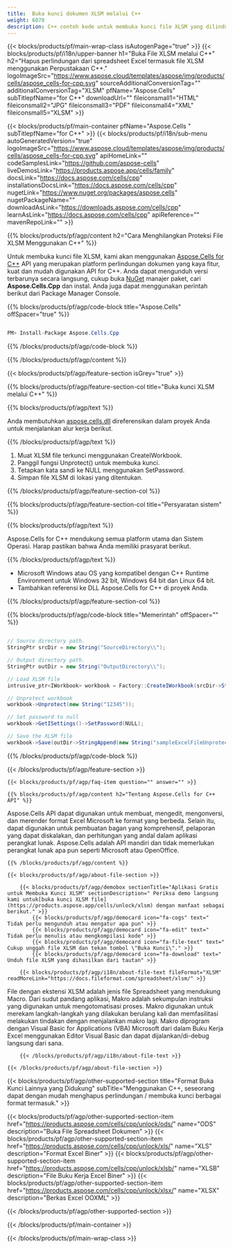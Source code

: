 ```yaml
---
title:  Buka kunci dokumen XLSM melalui C++
weight: 6070
description: C++ contoh kode untuk membuka kunci file XLSM yang dilindungi kata sandi di C++ Runtime Environment untuk Windows 32 bit, Windows 64 bit dan Linux 64 bit.
---
```

{{< blocks/products/pf/main-wrap-class isAutogenPage="true" >}}
{{< blocks/products/pf/i18n/upper-banner h1="Buka File XLSM melalui C++" h2="Hapus perlindungan dari spreadsheet Excel termasuk file XLSM menggunakan Perpustakaan C++." logoImageSrc="https://www.aspose.cloud/templates/aspose/img/products/cells/aspose_cells-for-cpp.svg" sourceAdditionalConversionTag="" additionalConversionTag="XLSM" pfName="Aspose.Cells" subTitlepfName="for C++" downloadUrl="" fileiconsmall1="HTML" fileiconsmall2="JPG" fileiconsmall3="PDF" fileiconsmall4="XML" fileiconsmall5="XLSM" >}}

{{< blocks/products/pf/main-container pfName="Aspose.Cells " subTitlepfName="for C++" >}}
{{< blocks/products/pf/i18n/sub-menu autoGeneratedVersion="true" logoImageSrc="https://www.aspose.cloud/templates/aspose/img/products/cells/aspose_cells-for-cpp.svg" apiHomeLink="" codeSamplesLink="https://github.com/aspose-cells" liveDemosLink="https://products.aspose.app/cells/family" docsLink="https://docs.aspose.com/cells/cpp" installationsDocsLink="https://docs.aspose.com/cells/cpp" nugetLink="https://www.nuget.org/packages/aspose.cells" nugetPackageName="" downloadAsLink="https://downloads.aspose.com/cells/cpp" learnAsLink="https://docs.aspose.com/cells/cpp" apiReference="" mavenRepoLink="" >}}

{{% blocks/products/pf/agp/content h2="Cara Menghilangkan Proteksi File XLSM Menggunakan C++" %}}

 Untuk membuka kunci file XLSM, kami akan menggunakan
 [Aspose.Cells for C++](https://products.aspose.com/cells/cpp) 
 API yang merupakan platform perlindungan dokumen yang kaya fitur, kuat dan mudah digunakan API for C++. Anda dapat mengunduh versi terbarunya secara langsung, cukup buka
 [NuGet](https://www.nuget.org/packages/aspose.cells) 
 manajer paket, cari
 **Aspose.Cells.Cpp** 
 dan instal. Anda juga dapat menggunakan perintah berikut dari Package Manager Console.

{{% blocks/products/pf/agp/code-block title="Aspose.Cells" offSpacer="true" %}}

```cs

PM> Install-Package Aspose.Cells.Cpp

```

{{% /blocks/products/pf/agp/code-block %}}

{{% /blocks/products/pf/agp/content %}}

{{< blocks/products/pf/agp/feature-section isGrey="true" >}}

{{% blocks/products/pf/agp/feature-section-col title="Buka kunci XLSM melalui C++" %}}

{{% blocks/products/pf/agp/text %}}

 Anda membutuhkan
 [aspose.cells.dll](https://downloads.aspose.com/cells/cpp) 
 direferensikan dalam proyek Anda untuk menjalankan alur kerja berikut.

{{% /blocks/products/pf/agp/text %}}

1.  Muat XLSM file terkunci menggunakan CreateIWorkbook.
1.  Panggil fungsi Unprotect() untuk membuka kunci.
1.  Tetapkan kata sandi ke NULL menggunakan SetPassword.
1.  Simpan file XLSM di lokasi yang ditentukan.

{{% /blocks/products/pf/agp/feature-section-col %}}

{{% blocks/products/pf/agp/feature-section-col title="Persyaratan sistem" %}}

{{% blocks/products/pf/agp/text %}}

 Aspose.Cells for C++ mendukung semua platform utama dan Sistem Operasi. Harap pastikan bahwa Anda memiliki prasyarat berikut.

{{% /blocks/products/pf/agp/text %}}

-  Microsoft Windows atau OS yang kompatibel dengan C++ Runtime Environment untuk Windows 32 bit, Windows 64 bit dan Linux 64 bit.
-  Tambahkan referensi ke DLL Aspose.Cells for C++ di proyek Anda.

{{% /blocks/products/pf/agp/feature-section-col %}}

{{% blocks/products/pf/agp/code-block title="Memerintah" offSpacer="" %}}

```cs

// Source directory path.
StringPtr srcDir = new String("SourceDirectory\\");

// Output directory path.
StringPtr outDir = new String("OutputDirectory\\");

// Load XLSM file
intrusive_ptr<IWorkbook> workbook = Factory::CreateIWorkbook(srcDir->StringAppend(new String("sampleExcelFileProtected.xlsm")));

// Unprotect workbook
workbook->Unprotect(new String("12345"));

// Set password to null
workbook->GetISettings()->SetPassword(NULL);

// Save the XLSM file
workbook->Save(outDir->StringAppend(new String("sampleExcelFileUnprotected_out.xlsm")));

```

{{% /blocks/products/pf/agp/code-block %}}

{{< /blocks/products/pf/agp/feature-section >}}

    {{< blocks/products/pf/agp/faq-item question="" answer="" >}}
 

<!-- aboutfile Starts -->

    {{% blocks/products/pf/agp/content h2="Tentang Aspose.Cells for C++ API" %}}

 Aspose.Cells API dapat digunakan untuk membuat, mengedit, mengonversi, dan merender format Excel Microsoft ke format yang berbeda. Selain itu, dapat digunakan untuk pembuatan bagan yang komprehensif, pelaporan yang dapat diskalakan, dan perhitungan yang andal dalam aplikasi perangkat lunak. Aspose.Cells adalah API mandiri dan tidak memerlukan perangkat lunak apa pun seperti Microsoft atau OpenOffice.



    {{% /blocks/products/pf/agp/content %}}

    {{< blocks/products/pf/agp/about-file-section >}}

        {{< blocks/products/pf/agp/demobox sectionTitle="Aplikasi Gratis untuk Membuka Kunci XLSM" sectionDescription=" Periksa demo langsung kami untuk[buka kunci XLSM file](https://products.aspose.app/cells/unlock/xlsm) dengan manfaat sebagai berikut." >}}
            {{< blocks/products/pf/agp/democard icon="fa-cogs" text=" Tidak perlu mengunduh atau mengatur apa pun" >}}
            {{< blocks/products/pf/agp/democard icon="fa-edit" text=" Tidak perlu menulis atau mengkompilasi kode" >}}
            {{< blocks/products/pf/agp/democard icon="fa-file-text" text=" Cukup unggah file XLSM dan tekan tombol \"Buka Kunci\"." >}}
            {{< blocks/products/pf/agp/democard icon="fa-download" text=" Unduh file XLSM yang dihasilkan dari tautan" >}}

        {{< blocks/products/pf/agp/i18n/about-file-text fileFormat="XLSM" readMoreLink="https://docs.fileformat.com/spreadsheet/xlsm/" >}}
File dengan ekstensi XLSM adalah jenis file Spreadsheet yang mendukung Macro. Dari sudut pandang aplikasi, Makro adalah sekumpulan instruksi yang digunakan untuk mengotomatisasi proses. Makro digunakan untuk merekam langkah-langkah yang dilakukan berulang kali dan memfasilitasi melakukan tindakan dengan menjalankan makro lagi. Makro diprogram dengan Visual Basic for Applications (VBA) Microsoft dari dalam Buku Kerja Excel menggunakan Editor Visual Basic dan dapat dijalankan/di-debug langsung dari sana.

        {{< /blocks/products/pf/agp/i18n/about-file-text >}}

    {{< /blocks/products/pf/agp/about-file-section >}}

<!-- aboutfile Ends -->

{{< blocks/products/pf/agp/other-supported-section title="Format Buka Kunci Lainnya yang Didukung" subTitle="Menggunakan C++, seseorang dapat dengan mudah menghapus perlindungan / membuka kunci berbagai format termasuk." >}}

{{< blocks/products/pf/agp/other-supported-section-item href="https://products.aspose.com/cells/cpp/unlock/ods/" name="ODS" description="Buka File Spreadsheet Dokumen" >}}
{{< blocks/products/pf/agp/other-supported-section-item href="https://products.aspose.com/cells/cpp/unlock/xls/" name="XLS" description="Format Excel Biner" >}}
{{< blocks/products/pf/agp/other-supported-section-item href="https://products.aspose.com/cells/cpp/unlock/xlsb/" name="XLSB" description="File Buku Kerja Excel Biner" >}}
{{< blocks/products/pf/agp/other-supported-section-item href="https://products.aspose.com/cells/cpp/unlock/xlsx/" name="XLSX" description="Berkas Excel OOXML" >}}

{{< /blocks/products/pf/agp/other-supported-section >}}

{{< /blocks/products/pf/main-container >}}
    
{{< /blocks/products/pf/main-wrap-class >}}
